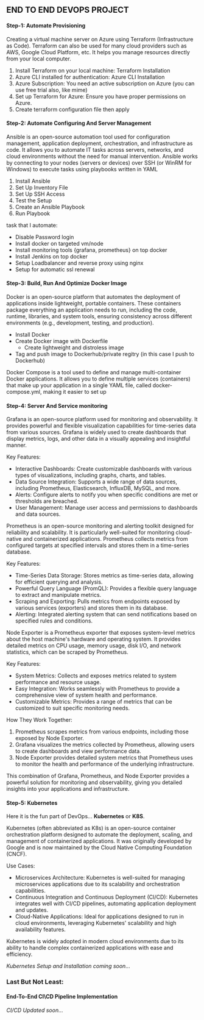 ## END TO END DEVOPS PROJECT

#### Step-1: Automate Provisioning
Creating a virtual machine server on Azure using Terraform (Infrastructure as Code). Terraform can also be used for many cloud providers such as AWS, Google Cloud Platform, etc. It helps you manage resources directly from your local computer.
1. Install Terraform on your local machine: Terraform Installation
2. Azure CLI installed for authentication: Azure CLI Installation
3. Azure Subscription: You need an active subscription on Azure (you can use free trial also, like mime)
4. Set up Terraform for Azure: Ensure you have proper permissions on Azure.
5. Create terraform configuration file then apply
#### Step-2: Automate Configuring And Server Management
Ansible is an open-source automation tool used for configuration management, application deployment, orchestration, and infrastructure as code. It allows you to automate IT tasks across servers, networks, and cloud environments without the need for manual intervention. Ansible works by connecting to your nodes (servers or devices) over SSH (or WinRM for Windows) to execute tasks using playbooks written in YAML
1. Install Ansible
2. Set Up Inventory File
3. Set Up SSH Access
4. Test the Setup
5. Create an Ansible Playbook
6. Run Playbook

task that I automate:
- Disable Password login
- Install docker on targeted vm/node
- Install monitoring tools {grafana, prometheus} on top docker
- Install Jenkins on top docker
- Setup Loadbalancer and reverse proxy using nginx
- Setup for automatic ssl renewal
#### Step-3: Build, Run And Optimize Docker Image
Docker is an open-source platform that automates the deployment of applications inside lightweight, portable containers. These containers package everything an application needs to run, including the code, runtime, libraries, and system tools, ensuring consistency across different environments (e.g., development, testing, and production).
- Install Docker
- Create Docker image with Dockerfile
  - Create lightweight and distroless image
- Tag and push image to Dockerhub/private regitry (in this case I push to Dockerhub)

Docker Compose is a tool used to define and manage multi-container Docker applications. It allows you to define multiple services (containers) that make up your application in a single YAML file, called docker-compose.yml, making it easier to set up
#### Step-4: Server And Service monitoring
Grafana is an open-source platform used for monitoring and observability. It provides powerful and flexible visualization capabilities for time-series data from various sources. Grafana is widely used to create dashboards that display metrics, logs, and other data in a visually appealing and insightful manner.

Key Features:
- Interactive Dashboards: Create customizable dashboards with various types of visualizations, including graphs, charts, and tables.
- Data Source Integration: Supports a wide range of data sources, including Prometheus, Elasticsearch, InfluxDB, MySQL, and more.
- Alerts: Configure alerts to notify you when specific conditions are met or thresholds are breached.
- User Management: Manage user access and permissions to dashboards and data sources.

Prometheus is an open-source monitoring and alerting toolkit designed for reliability and scalability. It is particularly well-suited for monitoring cloud-native and containerized applications. Prometheus collects metrics from configured targets at specified intervals and stores them in a time-series database.

Key Features:
- Time-Series Data Storage: Stores metrics as time-series data, allowing for efficient querying and analysis.
- Powerful Query Language (PromQL): Provides a flexible query language to extract and manipulate metrics.
- Scraping and Exporting: Pulls metrics from endpoints exposed by various services (exporters) and stores them in its database.
- Alerting: Integrated alerting system that can send notifications based on specified rules and conditions.

Node Exporter is a Prometheus exporter that exposes system-level metrics about the host machine's hardware and operating system. It provides detailed metrics on CPU usage, memory usage, disk I/O, and network statistics, which can be scraped by Prometheus.

Key Features:
- System Metrics: Collects and exposes metrics related to system performance and resource usage.
- Easy Integration: Works seamlessly with Prometheus to provide a comprehensive view of system health and performance.
- Customizable Metrics: Provides a range of metrics that can be customized to suit specific monitoring needs.

How They Work Together:
1. Prometheus scrapes metrics from various endpoints, including those exposed by Node Exporter.
2. Grafana visualizes the metrics collected by Prometheus, allowing users to create dashboards and view performance data.
3. Node Exporter provides detailed system metrics that Prometheus uses to monitor the health and performance of the underlying infrastructure.

This combination of Grafana, Prometheus, and Node Exporter provides a powerful solution for monitoring and observability, giving you detailed insights into your applications and infrastructure.
#### Step-5: Kubernetes
Here it is the fun part of DevOps... **Kubernetes** or **K8S**. 

Kubernetes (often abbreviated as K8s) is an open-source container orchestration platform designed to automate the deployment, scaling, and management of containerized applications. It was originally developed by Google and is now maintained by the Cloud Native Computing Foundation (CNCF).

Use Cases:
- Microservices Architecture: Kubernetes is well-suited for managing microservices applications due to its scalability and orchestration capabilities.
- Continuous Integration and Continuous Deployment (CI/CD): Kubernetes integrates well with CI/CD pipelines, automating application deployment and updates.
- Cloud-Native Applications: Ideal for applications designed to run in cloud environments, leveraging Kubernetes' scalability and high availability features.

Kubernetes is widely adopted in modern cloud environments due to its ability to handle complex containerized applications with ease and efficiency.

_Kubernetes Setup and Installation coming soon..._
### Last But Not Least:
#### End-To-End CI\CD Pipeline Implementation
_CI/CD Updated soon..._
